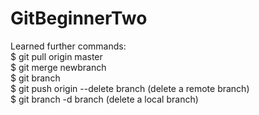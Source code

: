 # GitBeginnerTwo
Learned further commands:   
$ git pull origin master  
$ git merge newbranch   
$ git branch  
$ git push origin --delete branch (delete a remote branch)  
$ git branch -d branch (delete a local branch)  

